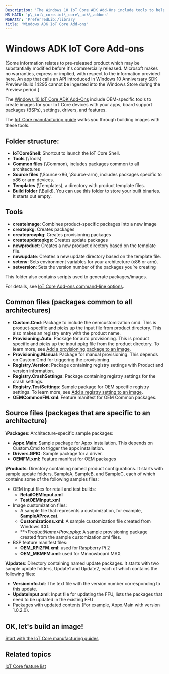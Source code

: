 ```yaml
---
Description: 'The Windows 10 IoT Core ADK Add-Ons include tools to help you customize and create new images for your devices with the apps, board support packages (BSPs), drivers, and Windows features that you choose, and a sample structure you can use to quickly create new images.'
MS-HAID: 'p\_iot\_core.iot\_core\_adk\_addons'
MSHAttr: 'PreferredLib:/library'
title: 'Windows ADK IoT Core Add-ons'
---
```


# Windows ADK IoT Core Add-ons


\[Some information relates to pre-released product which may be substantially modified before it's commercially released. Microsoft makes no warranties, express or implied, with respect to the information provided here. An app that calls an API introduced in Windows 10 Anniversary SDK Preview Build 14295 cannot be ingested into the Windows Store during the Preview period.\]

The [Windows 10 IoT Core ADK Add-Ons](http://go.microsoft.com/fwlink/?LinkId=735028) include OEM-specific tools to create images for your IoT Core devices with your apps, board support packages (BSPs), settings, drivers, and features.

The [IoT Core manufacturing guide](iot-core-adk-addons.md) walks you through building images with these tools.

## <span id="Folder_structure_"></span><span id="folder_structure_"></span><span id="FOLDER_STRUCTURE_"></span>Folder structure:


-   **IoTCoreShell**: Shortcut to launch the IoT Core Shell.
-   **Tools** (\\Tools)
-   **Common files** (\\Common), includes packages common to all architectures
-   **Source files** (\\Source-x86, \\Source-arm), includes packages specific to x86 or arm devices.
-   **Templates** (\\Templates), a directory with product template files.
-   **Build folder** (\\Build). You can use this folder to store your built binaries. It starts out empty.

## <span id="Tools"></span><span id="tools"></span><span id="TOOLS"></span>Tools


-   **createimage**: Combines product-specific packages into a new image
-   **createpkg**: Creates packages
-   **createprovpkg**: Creates provisioning packages
-   **createupdatepkgs**: Creates update packages
-   **newproduct**: Creates a new product directory based on the template file.
-   **newupdate**: Creates a new update directory based on the template file.
-   **setenv**: Sets environment variables for your architecture (x86 or arm).
-   **setversion**: Sets the version number of the packages you’re creating
<!--- -   **updateimage**: Updates an existing package with new updates -->

This folder also contains scripts used to generate packages/images.

For details, see [IoT Core Add-ons command-line options](iot-core-adk-addons-command-line-options.md).

## <span id="Common_files__packages_common_to_all_architectures_"></span><span id="common_files__packages_common_to_all_architectures_"></span><span id="COMMON_FILES__PACKAGES_COMMON_TO_ALL_ARCHITECTURES_"></span>Common files (packages common to all architectures)


-   **Custom.Cmd**: Package to include the oemcustomization cmd. This is product-specific and picks up the input file from product directory. This also makes an registry entry with the product name.
-   **Provisioning.Auto**: Package for auto provisioning. This is product specific and picks up the input ppkg file from the product directory. To learn more, see [Add a provisioning package to an image](add-a-provisioning-package-to-an-image.md).
-   **Provisioning.Manual**: Package for manual provisioning. This depends on Custom.Cmd for triggering the provisioning.
-   **Registry.Version**: Package containing registry settings with Product and version information.
-   **Registry.CrashSettings**: Package containing registry settings for the crash settings.
-   **Registry.TestSettings**: Sample package for OEM specific registry settings. To learn more, see [Add a registry setting to an image](add-a-registry-setting-to-an-image.md).
-   **OEMCommonFM.xml**: Feature manifest for OEM Common packages.

## <span id="Source_files__packages_that_are_specific_to_an_architecture_"></span><span id="source_files__packages_that_are_specific_to_an_architecture_"></span><span id="SOURCE_FILES__PACKAGES_THAT_ARE_SPECIFIC_TO_AN_ARCHITECTURE_"></span>Source files (packages that are specific to an architecture)


**\\Packages**: Architecture-specific sample packages:

-   **Appx.Main**: Sample package for Appx installation. This depends on Custom.Cmd to trigger the appx installation.
-   **Drivers.GPIO**: Sample package for a driver.
-   **OEMFM.xml:** Feature manifest for OEM packages

**\\Products**: Directory containing named product configurations. It starts with sample update folders, SampleA, SampleB, and SampleC, each of which contains some of the following samples files:

-   OEM input files for retail and test builds:
    -   **RetailOEMInput.xml**
    -   **TestOEMInput.xml**
-   Image customization files:
    -   A sample file that represents a customization, for example, **SampleAProv.cat**.
    -   **Customizations.xml**: A sample customization file created from Windows ICD.
    -   ***&lt;ProductName&gt;*Prov.ppkg**: A sample provisioning package created from the sample customization.xml files.
-   BSP feature manifest files:
    -   **OEM\_RPi2FM.xml**: used for Raspberry Pi 2
    -   **OEM\_MBMFM.xml**: used for Minnowboard MAX

**\\Updates**: Directory containing named update packages. It starts with two sample update folders, Update1 and Update2, each of which contains the following files:

-   **Versioninfo.txt**: The text file with the version number corresponding to this update.
-   **UpdateInput.xml**: Input file for updating the FFU, lists the packages that need to be updated in the existing FFU
-   Packages with updated contents (For example, Appx.Main with version 1.0.2.0).

## OK, let's build an image!
[Start with the IoT Core manufacturing guides](iot-core-manufacturing-guide.md)


## <span id="related_topics"></span>Related topics


[IoT Core feature list](iot-core-feature-list.md)


 

 



